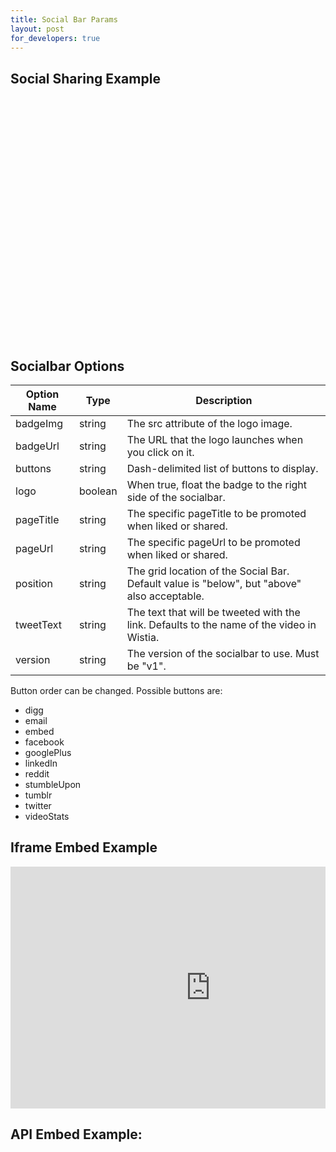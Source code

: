 ```yaml
---
title: Social Bar Params
layout: post
for_developers: true
---
```


## Social Sharing Example

<div class="video_embed">
  <div id="wistia_4d8229898d" style="width:640px;height:388px;" data-video-width="640" data-video-height="360">&nbsp;</div>
  <script charset="ISO-8859-1" src="http://fast.wistia.com/static/E-v1.js"></script>
  <script charset="ISO-8859-1" src="http://fast.wistia.com/static/concat/E-v1-gridify%2CW-v1-wistia_url_min%2Csocialbar-v1.js"></script>

  <script>/*<![CDATA[*/
  wistiaEmbed = Wistia.embed("4d8229898d", {
      videoWidth: "640",
      videoHeight: "360",
      controlsVisibleOnLoad: true
  });
  Wistia.plugin.socialbar(wistiaEmbed, {
      version: "v1",
      buttons: "embed-email-videoStats-twitter-googlePlus-facebook",
      logo: true,
      tweetText: "Super Embed - How it Works",
      badgeUrl: "http://wistia.com",
      badgeImage: "http://static.wistia.com/images/badges/wistia_100x96_black.png",
      pageUrl: "http://wistia.com"
  });
  /*]]*/</script>
</div>

## Socialbar Options

 Option Name | Type    | Description                                                                                   
 ----------- | ----    | ----------------------------------------------------------------------------------------------
 badgeImg    | string  | The src attribute of the logo image.                                                           
 badgeUrl    | string  | The URL that the logo launches when you click on it.                                           
 buttons     | string  | Dash-delimited list of buttons to display.                                                     
 logo        | boolean | When true, float the badge to the right side of the socialbar.                                 
 pageTitle   | string  | The specific pageTitle to be promoted when liked or shared.                                    
 pageUrl     | string  | The specific pageUrl to be promoted when liked or shared.                                      
 position    | string  | The grid location of the Social Bar. Default value is "below", but "above" also acceptable.    
 tweetText   | string  | The text that will be tweeted with the link. Defaults to the name of the video in Wistia.      
 version     | string  | The version of the socialbar to use. Must be "v1".                                             

Button order can be changed. Possible buttons are:


*  digg
*  email
*  embed
*  facebook
*  googlePlus
*  linkedIn
*  reddit
*  stumbleUpon
*  tumblr
*  twitter
*  videoStats

## Iframe Embed Example

<div class="code"><pre><iframe src="http://fast.wistia.com/embed/iframe/abcde12345?videoWidth=640&videoHeight=360&plugin[socialbar][version]=v1&plugin[socialbar][buttons]=embed-twitter-facebook&plugin[socialbar][pageUrl]=http://wistia.com&pageTitle=The best in online video hosting." allowtransparency="true" frameborder="0" scrolling="no" class="wistia_embed" name="wistia_embed" width="640" height="387"></iframe></pre></div>

## API Embed Example:

<div class="code"><pre><div id="wistia_abcde12345" style="width:640px;height;387px;" data-video-width="640" data-video-height="360">&nbsp;</div>
<script src="http://fast.wistia.com/static/E-v1.js"></script>
<script src="http://fast.wistia.com/static/concat/E-v1-gridify,socialbar-v1.js"></script>
<script>
wistiaEmbed = Wistia.embed("abcde12345", {
videoWidth: 640,
videoHeight: 360
});
Wistia.plugin.socialbar(wistiaEmbed, {
version: "v1"
buttons: "embed-twitter-facebook",
pageUrl: "http://wistia.com",
pageTitle: "The best in online video hosting."
});
</script></pre></div>

